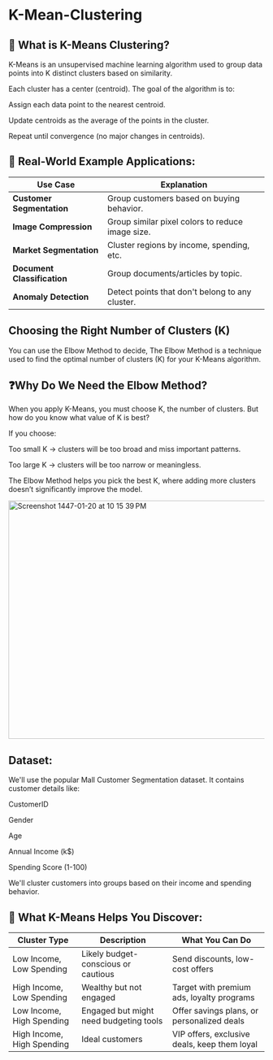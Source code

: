# K-Mean-Clustering

## 🧠 What is K-Means Clustering?

K-Means is an unsupervised machine learning algorithm used to group data points into K distinct clusters based on similarity.

Each cluster has a center (centroid). The goal of the algorithm is to:

Assign each data point to the nearest centroid.

Update centroids as the average of the points in the cluster.

Repeat until convergence (no major changes in centroids).

## 📌 Real-World Example Applications:

| Use Case                    | Explanation                                      |
| --------------------------- | ------------------------------------------------ |
| **Customer Segmentation**   | Group customers based on buying behavior.        |
| **Image Compression**       | Group similar pixel colors to reduce image size. |
| **Market Segmentation**     | Cluster regions by income, spending, etc.        |
| **Document Classification** | Group documents/articles by topic.               |
| **Anomaly Detection**       | Detect points that don't belong to any cluster.  |

## Choosing the Right Number of Clusters (K)

You can use the Elbow Method to decide, The Elbow Method is a technique used to find the optimal number of clusters (K) for your K-Means algorithm.


## ❓Why Do We Need the Elbow Method?

When you apply K-Means, you must choose K, the number of clusters. But how do you know what value of K is best?

If you choose:

Too small K → clusters will be too broad and miss important patterns.

Too large K → clusters will be too narrow or meaningless.

The Elbow Method helps you pick the best K, where adding more clusters doesn’t significantly improve the model.

<img width="725" height="469" alt="Screenshot 1447-01-20 at 10 15 39 PM" src="https://github.com/user-attachments/assets/744efef6-6fee-46bf-ae7e-6c4fcb7fd76b" />

## Dataset:

We'll use the popular Mall Customer Segmentation dataset. It contains customer details like:

CustomerID

Gender

Age

Annual Income (k$)

Spending Score (1-100)

We'll cluster customers into groups based on their income and spending behavior.

## 📌 What K-Means Helps You Discover:

| Cluster Type                  | Description                            | What You Can Do                              |
| ----------------------------- | -------------------------------------- | -------------------------------------------- |
|  Low Income, Low Spending     | Likely budget-conscious or cautious    | Send discounts, low-cost offers              |
|  High Income, Low Spending    | Wealthy but not engaged                | Target with premium ads, loyalty programs    |
|  Low Income, High Spending    | Engaged but might need budgeting tools | Offer savings plans, or personalized deals   |
|  High Income, High Spending   | Ideal customers                        | VIP offers, exclusive deals, keep them loyal |
